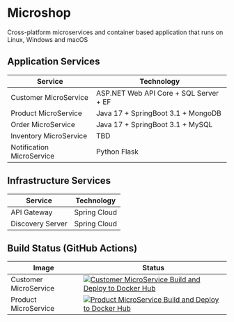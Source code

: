 # Microshop

Cross-platform microservices and container based application that runs on Linux, Windows and macOS

## Application Services

| Service | Technology |
| ------------- | ------------- |
| Customer MicroService | ASP.NET Web API Core + SQL Server + EF|
| Product MicroService | Java 17 + SpringBoot 3.1 + MongoDB |
| Order MicroService | Java 17 + SpringBoot 3.1 + MySQL |
| Inventory MicroService | TBD |
| Notification MicroService | Python Flask |

## Infrastructure Services
| Service | Technology |
| ------------- | ------------- |
| API Gateway | Spring Cloud |
| Discovery Server | Spring Cloud |

## Build Status (GitHub Actions)

| Image | Status |
| ------------- | ------------- |
| Customer MicroService | [![Customer MicroService Build and Deploy to Docker Hub](https://github.com/prasadhonrao/microshop/actions/workflows/customer-microservice.yml/badge.svg?branch=main)](https://github.com/prasadhonrao/microshop/actions/workflows/customer-microservice.yml)
| Product MicroService | [![Product MicroService Build and Deploy to Docker Hub](https://github.com/prasadhonrao/microshop/actions/workflows/product-microservice.yml/badge.svg?branch=main)](https://github.com/prasadhonrao/microshop/actions/workflows/product-microservice.yml)
